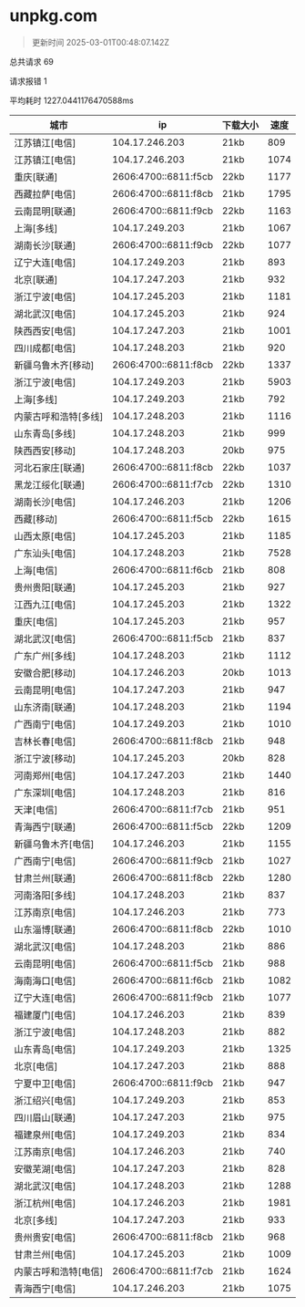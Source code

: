 
  # unpkg.com

  > 更新时间 2025-03-01T00:48:07.142Z
  
  总共请求 69

  请求报错 1

  平均耗时 1227.0441176470588ms

|城市|ip|下载大小|速度|
|-----|----------|---|---|
|江苏镇江[电信]|104.17.246.203|21kb|809|
|江苏镇江[电信]|104.17.246.203|21kb|1074|
|重庆[联通]|2606:4700::6811:f5cb|22kb|1177|
|西藏拉萨[电信]|2606:4700::6811:f8cb|21kb|1795|
|云南昆明[联通]|2606:4700::6811:f9cb|22kb|1163|
|上海[多线]|104.17.249.203|21kb|1067|
|湖南长沙[联通]|2606:4700::6811:f9cb|22kb|1077|
|辽宁大连[电信]|104.17.249.203|21kb|893|
|北京[联通]|104.17.247.203|21kb|932|
|浙江宁波[电信]|104.17.245.203|21kb|1181|
|湖北武汉[电信]|104.17.245.203|21kb|924|
|陕西西安[电信]|104.17.247.203|21kb|1001|
|四川成都[电信]|104.17.248.203|21kb|920|
|新疆乌鲁木齐[移动]|2606:4700::6811:f8cb|22kb|1337|
|浙江宁波[电信]|104.17.249.203|21kb|5903|
|上海[多线]|104.17.249.203|21kb|792|
|内蒙古呼和浩特[多线]|104.17.248.203|21kb|1116|
|山东青岛[多线]|104.17.248.203|21kb|999|
|陕西西安[移动]|104.17.248.203|20kb|975|
|河北石家庄[联通]|2606:4700::6811:f8cb|22kb|1037|
|黑龙江绥化[联通]|2606:4700::6811:f7cb|22kb|1310|
|湖南长沙[电信]|104.17.246.203|21kb|1206|
|西藏[移动]|2606:4700::6811:f5cb|22kb|1615|
|山西太原[电信]|104.17.245.203|21kb|1185|
|广东汕头[电信]|104.17.248.203|21kb|7528|
|上海[电信]|2606:4700::6811:f6cb|21kb|808|
|贵州贵阳[联通]|104.17.245.203|21kb|927|
|江西九江[电信]|104.17.245.203|21kb|1322|
|重庆[电信]|104.17.245.203|21kb|957|
|湖北武汉[电信]|2606:4700::6811:f5cb|21kb|837|
|广东广州[多线]|104.17.248.203|21kb|1112|
|安徽合肥[移动]|104.17.246.203|20kb|1013|
|云南昆明[电信]|104.17.247.203|21kb|947|
|山东济南[联通]|104.17.248.203|21kb|1194|
|广西南宁[电信]|104.17.249.203|21kb|1010|
|吉林长春[电信]|2606:4700::6811:f8cb|21kb|948|
|浙江宁波[移动]|104.17.245.203|20kb|828|
|河南郑州[电信]|104.17.247.203|21kb|1440|
|广东深圳[电信]|104.17.248.203|21kb|816|
|天津[电信]|2606:4700::6811:f7cb|21kb|951|
|青海西宁[联通]|2606:4700::6811:f5cb|22kb|1209|
|新疆乌鲁木齐[电信]|104.17.246.203|21kb|1155|
|广西南宁[电信]|2606:4700::6811:f9cb|21kb|1027|
|甘肃兰州[联通]|2606:4700::6811:f8cb|22kb|1280|
|河南洛阳[多线]|104.17.248.203|21kb|837|
|江苏南京[电信]|104.17.246.203|21kb|773|
|山东淄博[联通]|2606:4700::6811:f8cb|22kb|1010|
|湖北武汉[电信]|104.17.248.203|21kb|886|
|云南昆明[电信]|2606:4700::6811:f5cb|21kb|988|
|海南海口[电信]|2606:4700::6811:f6cb|21kb|1082|
|辽宁大连[电信]|2606:4700::6811:f9cb|21kb|1077|
|福建厦门[电信]|104.17.246.203|21kb|839|
|浙江宁波[电信]|104.17.248.203|21kb|882|
|山东青岛[电信]|104.17.249.203|21kb|1325|
|北京[电信]|104.17.247.203|21kb|888|
|宁夏中卫[电信]|2606:4700::6811:f9cb|21kb|947|
|浙江绍兴[电信]|104.17.249.203|21kb|853|
|四川眉山[联通]|104.17.247.203|21kb|975|
|福建泉州[电信]|104.17.249.203|21kb|834|
|江苏南京[电信]|104.17.246.203|21kb|740|
|安徽芜湖[电信]|104.17.247.203|21kb|828|
|湖北武汉[电信]|104.17.248.203|21kb|1288|
|浙江杭州[电信]|104.17.246.203|21kb|1981|
|北京[多线]|104.17.247.203|21kb|933|
|贵州贵安[电信]|2606:4700::6811:f8cb|21kb|968|
|甘肃兰州[电信]|104.17.245.203|21kb|1009|
|内蒙古呼和浩特[电信]|2606:4700::6811:f7cb|21kb|1624|
|青海西宁[电信]|104.17.246.203|21kb|1075|

  